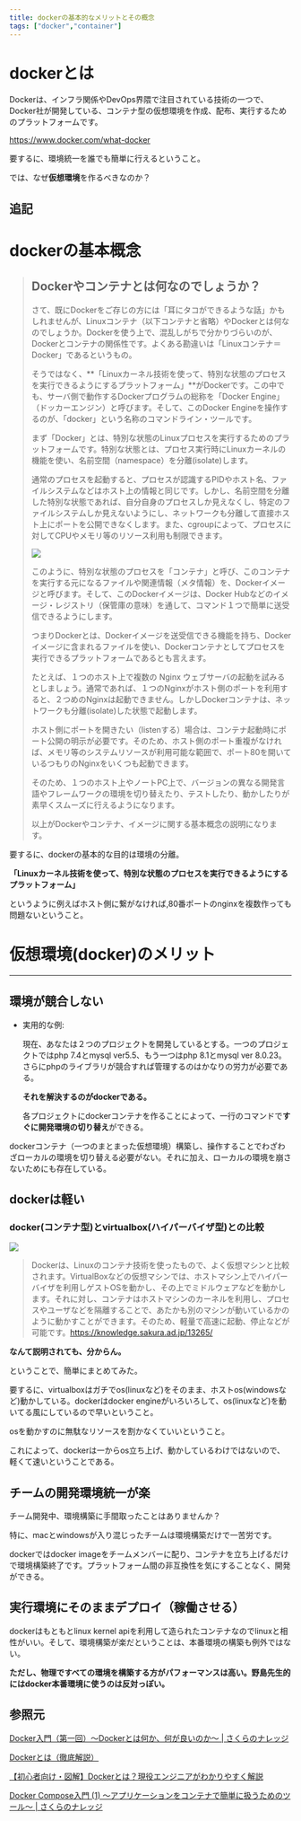 ```yaml
---
title: dockerの基本的なメリットとその概念
tags: ["docker","container"]
---
```

# dockerとは

Dockerは、インフラ関係やDevOps界隈で注目されている技術の一つで、Docker社が開発している、コンテナ型の仮想環境を作成、配布、実行するためのプラットフォームです。

https://www.docker.com/what-docker

要するに、環境統一を誰でも簡単に行えるということ。

では、なぜ**仮想環境**を作るべきなのか？

## 追記

# dockerの基本概念

> 
> 
> 
> ## **Dockerやコンテナとは何なのでしょうか？**
> 
> さて、既にDockerをご存じの方には「耳にタコができるような話」かもしれませんが、Linuxコンテナ（以下コンテナと省略）やDockerとは何なのでしょうか。Dockerを使う上で、混乱しがちで分かりづらいのが、Dockerとコンテナの関係性です。よくある勘違いは「Linuxコンテナ＝Docker」であるというもの。
> 
> そうではなく、**「Linuxカーネル技術を使って、特別な状態のプロセスを実行できるようにするプラットフォーム」**がDockerです。この中でも、サーバ側で動作するDockerプログラムの総称を「Docker Engine」（ドッカーエンジン）と呼びます。そして、このDocker Engineを操作するのが、「docker」という名称のコマンドライン・ツールです。
> 
> まず「Docker」とは、特別な状態のLinuxプロセスを実行するためのプラットフォームです。特別な状態とは、プロセス実行時にLinuxカーネルの機能を使い、名前空間（namespace）を分離(isolate)します。
> 
> 通常のプロセスを起動すると、プロセスが認識するPIDやホスト名、ファイルシステムなどはホスト上の情報と同じです。しかし、名前空間を分離した特別な状態であれば、自分自身のプロセスしか見えなくし、特定のファイルシステムしか見えないようにし、ネットワークも分離して直接ホスト上にポートを公開できなくします。また、cgroupによって、プロセスに対してCPUやメモリ等のリソース利用も制限できます。
> 
> ![](https://knowledge.sakura.ad.jp/wp-content/uploads/2019/04/docker-compose-01-03-680x538.png)
> 
> このように、特別な状態のプロセスを「コンテナ」と呼び、このコンテナを実行する元になるファイルや関連情報（メタ情報）を、Dockerイメージと呼びます。そして、このDockerイメージは、Docker Hubなどのイメージ・レジストリ（保管庫の意味）を通して、コマンド１つで簡単に送受信できるようにします。
> 
> つまりDockerとは、Dockerイメージを送受信できる機能を持ち、Dockerイメージに含まれるファイルを使い、Dockerコンテナとしてプロセスを実行できるプラットフォームであるとも言えます。
> 
> たとえば、１つのホスト上で複数の Nginx ウェブサーバの起動を試みるとしましょう。通常であれば、１つのNginxがホスト側のポートを利用すると、２つめのNginxは起動できません。しかしDockerコンテナは、ネットワークも分離(isolate)した状態で起動します。
> 
> ホスト側にポートを開きたい（listenする）場合は、コンテナ起動時にポート公開の明示が必要です。そのため、ホスト側のポート重複がなければ、メモリ等のシステムリソースが利用可能な範囲で、ポート80を開いているつもりのNginxをいくつも起動できます。
> 
> そのため、１つのホスト上やノートPC上で、バージョンの異なる開発言語やフレームワークの環境を切り替えたり、テストしたり、動かしたりが素早くスムーズに行えるようになります。
> 
> 以上がDockerやコンテナ、イメージに関する基本概念の説明になります。
> 

要するに、dockerの基本的な目的は環境の分離。

**「Linuxカーネル技術を使って、特別な状態のプロセスを実行できるようにするプラットフォーム」**

というように例えばホスト側に繋がなければ,80番ポートのnginxを複数作っても問題ないということ。

# 仮想環境(docker)のメリット

---

## 環境が競合しない

- 実用的な例:
    
    現在、あなたは２つのプロジェクトを開発しているとする。一つのプロジェクトではphp 7.4とmysql ver5.5、もう一つはphp 8.1とmysql ver 8.0.23。さらにphpのライブラリが競合すれば管理するのはかなりの労力が必要である。
    
    **それを解決するのがdockerである。**
    
    各プロジェクトにdockerコンテナを作ることによって、一行のコマンドで**すぐに開発環境の切り替え**ができる。
    

dockerコンテナ（一つのまとまった仮想環境）構築し、操作することでわざわざローカルの環境を切り替える必要がない。それに加え、ローカルの環境を崩さないためにも存在している。

## dockerは軽い

### docker(コンテナ型)とvirtualbox(ハイパーバイザ型)との比較

![](https://www.ogis-ri.co.jp/otc/hiroba/technical/docker/img/part1/docker_vs_hv.png)

> Dockerは、Linuxのコンテナ技術を使ったもので、よく仮想マシンと比較されます。VirtualBoxなどの仮想マシンでは、ホストマシン上でハイパーバイザを利用しゲストOSを動かし、その上でミドルウェアなどを動かします。それに対し、コンテナはホストマシンのカーネルを利用し、プロセスやユーザなどを隔離することで、あたかも別のマシンが動いているかのように動かすことができます。そのため、軽量で高速に起動、停止などが可能です。https://knowledge.sakura.ad.jp/13265/
> 

**なんて説明されても、分からん。**

ということで、簡単にまとめてみた。

要するに、virtualboxはガチでos(linuxなど)をそのまま、ホストos(windowsなど)動かしている。dockerはdocker engineがいろいろして、os(linuxなど)を動いてる風にしているので早いということ。

osを動かすのに無駄なリソースを割かなくていいということ。

これによって、dockerは一からos立ち上げ、動かしているわけではないので、軽くて速いということである。

## チームの開発環境統一が楽

チーム開発中、環境構築に手間取ったことはありませんか？

特に、macとwindowsが入り混じったチームは環境構築だけで一苦労です。

dockerではdocker imageをチームメンバーに配り、コンテナを立ち上げるだけで環境構築終了です。プラットフォーム間の非互換性を気にすることなく、開発ができる。

## 実行環境にそのままデプロイ（稼働させる）

dockerはもともとlinux kernel apiを利用して造られたコンテナなのでlinuxと相性がいい。そして、環境構築が楽だということは、本番環境の構築も例外ではない。

**ただし、物理ですべての環境を構築する方がパフォーマンスは高い。野島先生的にはdocker本番環境に使うのは反対っぽい。**

## 参照元

[Docker入門（第一回）～Dockerとは何か、何が良いのか～  |  さくらのナレッジ](https://knowledge.sakura.ad.jp/13265/)

[Dockerとは（徹底解説）](https://kinsta.com/jp/knowledgebase/what-is-docker/)

[【初心者向け・図解】Dockerとは？現役エンジニアがわかりやすく解説](https://o2mamiblog.com/docker-beginner-1/)

[Docker Compose入門 (1) ～アプリケーションをコンテナで簡単に扱うためのツール～  |  さくらのナレッジ](https://knowledge.sakura.ad.jp/21387/)